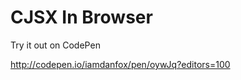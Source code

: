 CJSX In Browser
===============

Try it out on CodePen

<http://codepen.io/iamdanfox/pen/oywJq?editors=100>
